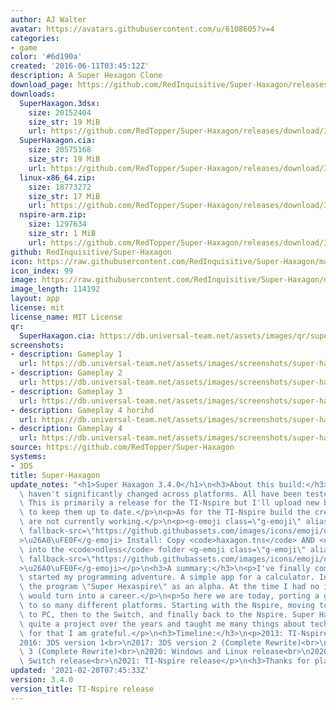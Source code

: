 ```yaml
---
author: AJ Walter
avatar: https://avatars.githubusercontent.com/u/6108605?v=4
categories:
- game
color: '#6d190a'
created: '2016-06-11T03:45:12Z'
description: A Super Hexagon Clone
download_page: https://github.com/RedInquisitive/Super-Haxagon/releases
downloads:
  SuperHaxagon.3dsx:
    size: 20152404
    size_str: 19 MiB
    url: https://github.com/RedTopper/Super-Haxagon/releases/download/3.4.0/SuperHaxagon.3dsx
  SuperHaxagon.cia:
    size: 20575168
    size_str: 19 MiB
    url: https://github.com/RedTopper/Super-Haxagon/releases/download/3.4.0/SuperHaxagon.cia
  linux-x86_64.zip:
    size: 18773272
    size_str: 17 MiB
    url: https://github.com/RedTopper/Super-Haxagon/releases/download/3.4.0/linux-x86_64.zip
  nspire-arm.zip:
    size: 1297634
    size_str: 1 MiB
    url: https://github.com/RedTopper/Super-Haxagon/releases/download/3.4.0/nspire-arm.zip
github: RedInquisitive/Super-Haxagon
icon: https://raw.githubusercontent.com/RedInquisitive/Super-Haxagon/master/media/icon-3ds.png
icon_index: 99
image: https://raw.githubusercontent.com/RedInquisitive/Super-Haxagon/master/media/banner.png
image_length: 114192
layout: app
license: mit
license_name: MIT License
qr:
  SuperHaxagon.cia: https://db.universal-team.net/assets/images/qr/superhaxagon-cia.png
screenshots:
- description: Gameplay 1
  url: https://db.universal-team.net/assets/images/screenshots/super-haxagon/gameplay-1.png
- description: Gameplay 2
  url: https://db.universal-team.net/assets/images/screenshots/super-haxagon/gameplay-2.png
- description: Gameplay 3
  url: https://db.universal-team.net/assets/images/screenshots/super-haxagon/gameplay-3.png
- description: Gameplay 4 horihd
  url: https://db.universal-team.net/assets/images/screenshots/super-haxagon/gameplay-4-horihd.png
- description: Gameplay 4
  url: https://db.universal-team.net/assets/images/screenshots/super-haxagon/gameplay-4.png
source: https://github.com/RedTopper/Super-Haxagon
systems:
- 3DS
title: Super-Haxagon
update_notes: "<h1>Super Haxagon 3.4.0</h1>\n<h3>About this build:</h3>\n<p>Most systems\
  \ haven't significantly changed across platforms. All have been tested on hardware.\
  \ This is primarily a release for the TI-Nspire but I'll upload new builds here\
  \ to keep them up to date.</p>\n<p>As for the TI-Nspire build the credits and beatmaps\
  \ are not currently working.</p>\n<p><g-emoji class=\"g-emoji\" alias=\"warning\"\
  \ fallback-src=\"https://github.githubassets.com/images/icons/emoji/unicode/26a0.png\"\
  >\u26A0\uFE0F</g-emoji> Install: Copy <code>haxagon.tns</code> AND <code>levels.haxagon.tns</code>\
  \ into the <code>ndless</code> folder <g-emoji class=\"g-emoji\" alias=\"warning\"\
  \ fallback-src=\"https://github.githubassets.com/images/icons/emoji/unicode/26a0.png\"\
  >\u26A0\uFE0F</g-emoji></p>\n<h3>A summary:</h3>\n<p>I've finally come back to what\
  \ started my programming adventure. A simple app for a calculator. In 2013 I released\
  \ the program \"Super Hexaspire\" as an alpha. At the time I had no idea that programming\
  \ would turn into a career.</p>\n<p>So here we are today, porting a game around\
  \ to so many different platforms. Starting with the Nspire, moving to the 3DS, then\
  \ to PC, then to the Switch, and finally back to the Nspire. Super Haxagon has been\
  \ quite a project over the years and taught me many things about technology, and\
  \ for that I am grateful.</p>\n<h3>Timeline:</h3>\n<p>2013: TI-Nspire version Alpha<br>\n\
  2016: 3DS version 1<br>\n2017: 3DS version 2 (Complete Rewrite)<br>\n2020: 3DS version\
  \ 3 (Complete Rewrite)<br>\n2020: Windows and Linux release<br>\n2020: Nintendo\
  \ Switch release<br>\n2021: TI-Nspire release</p>\n<h3>Thanks for playing!</h3>"
updated: '2021-02-20T07:45:33Z'
version: 3.4.0
version_title: TI-Nspire release
---
```

